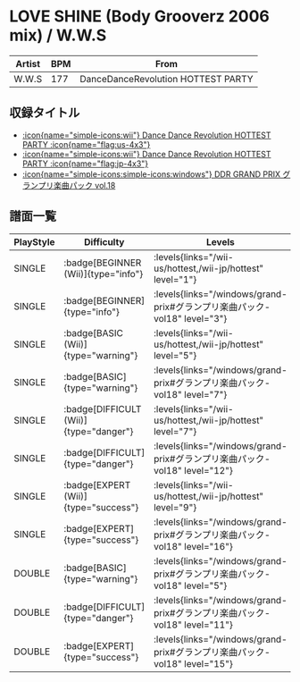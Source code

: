 # LOVE SHINE (Body Grooverz 2006 mix) / W.W.S

|Artist|BPM|From|
|------|---|----|
|W.W.S|177|DanceDanceRevolution HOTTEST PARTY|

## 収録タイトル

- [:icon{name="simple-icons:wii"} Dance Dance Revolution HOTTEST PARTY :icon{name="flag:us-4x3"}](/wii-us/hottest)
- [:icon{name="simple-icons:wii"} Dance Dance Revolution HOTTEST PARTY :icon{name="flag:jp-4x3"}](/wii-jp/hottest)
- [:icon{name="simple-icons:simple-icons:windows"} DDR GRAND PRIX グランプリ楽曲パック vol.18](/windows/grand-prix#グランプリ楽曲パック-vol18)

## 譜面一覧

|PlayStyle|Difficulty|Levels|Notes|Movie|
|---------|----------|------|-----|-----|
|SINGLE| :badge[BEGINNER (Wii)]{type="info"}| :levels{links="/wii-us/hottest,/wii-jp/hottest" level="1"}|90/4||
|SINGLE| :badge[BEGINNER]{type="info"}| :levels{links="/windows/grand-prix#グランプリ楽曲パック-vol18" level="3"}|69/2||
|SINGLE| :badge[BASIC (Wii)]{type="warning"}| :levels{links="/wii-us/hottest,/wii-jp/hottest" level="5"}|186/19||
|SINGLE| :badge[BASIC]{type="warning"}| :levels{links="/windows/grand-prix#グランプリ楽曲パック-vol18" level="7"}|229/9||
|SINGLE| :badge[DIFFICULT (Wii)]{type="danger"}| :levels{links="/wii-us/hottest,/wii-jp/hottest" level="7"}|309/8||
|SINGLE| :badge[DIFFICULT]{type="danger"}| :levels{links="/windows/grand-prix#グランプリ楽曲パック-vol18" level="12"}|401/8||
|SINGLE| :badge[EXPERT (Wii)]{type="success"}| :levels{links="/wii-us/hottest,/wii-jp/hottest" level="9"}|433/8||
|SINGLE| :badge[EXPERT]{type="success"}| :levels{links="/windows/grand-prix#グランプリ楽曲パック-vol18" level="16"}|605/4||
|DOUBLE| :badge[BASIC]{type="warning"}| :levels{links="/windows/grand-prix#グランプリ楽曲パック-vol18" level="5"}|144/14||
|DOUBLE| :badge[DIFFICULT]{type="danger"}| :levels{links="/windows/grand-prix#グランプリ楽曲パック-vol18" level="11"}|360/14||
|DOUBLE| :badge[EXPERT]{type="success"}| :levels{links="/windows/grand-prix#グランプリ楽曲パック-vol18" level="15"}|551/7||
